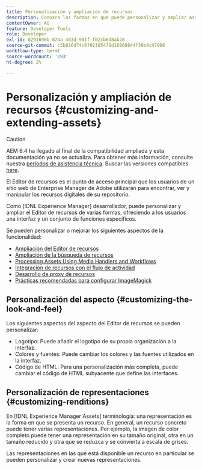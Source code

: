 ```yaml
---
title: Personalización y ampliación de recursos
description: Conozca las formas en que puede personalizar y ampliar Asset Share y Asset Editor, que presentan a los usuarios una interfaz y un conjunto de funciones específicos.
contentOwner: AG
feature: Developer Tools
role: Developer
exl-id: 0291690b-874a-483d-901f-f02cb6d8ab28
source-git-commit: c5b816d74c6f02f85476d16868844f39b4c47996
workflow-type: tm+mt
source-wordcount: '293'
ht-degree: 2%

---
```


# Personalización y ampliación de recursos {#customizing-and-extending-assets}

>[!CAUTION]
>
>AEM 6.4 ha llegado al final de la compatibilidad ampliada y esta documentación ya no se actualiza. Para obtener más información, consulte nuestra [períodos de asistencia técnica](https://helpx.adobe.com/es/support/programs/eol-matrix.html). Buscar las versiones compatibles [here](https://experienceleague.adobe.com/docs/).

El Editor de recursos es el punto de acceso principal que los usuarios de un sitio web de Enterprise Manager de Adobe utilizarán para encontrar, ver y manipular los recursos digitales de su repositorio.

Como [!DNL Experience Manager] desarrollador, puede personalizar y ampliar el Editor de recursos de varias formas, ofreciendo a los usuarios una interfaz y un conjunto de funciones específicos.

Se pueden personalizar o mejorar los siguientes aspectos de la funcionalidad:

* [Ampliación del Editor de recursos](asseteditorx.md)
* [Ampliación de la búsqueda de recursos](searchx.md)
* [Processing Assets Using Media Handlers and Workflows](media-handlers.md)
* [Integración de recursos con el flujo de actividad](extending-activity-stream.md)
* [Desarrollo de proxy de recursos](proxy.md)
* [Prácticas recomendadas para configurar ImageMagick](best-practices-for-imagemagick.md)

## Personalización del aspecto {#customizing-the-look-and-feel}

Los siguientes aspectos del aspecto del Editor de recursos se pueden personalizar:

* Logotipo: Puede añadir el logotipo de su propia organización a la interfaz.
* Colores y fuentes: Puede cambiar los colores y las fuentes utilizados en la interfaz.
* Código de HTML: Para una personalización más completa, puede cambiar el código de HTML subyacente que define las interfaces.

## Personalización de representaciones {#customizing-renditions}

En [!DNL Experience Manager Assets] terminología: una representación es la forma en que se presenta un recurso. En general, un recurso concreto puede tener varias representaciones. Por ejemplo, la imagen de color completo puede tener una representación en su tamaño original, otra en un tamaño reducido y otra que se reduzca y se convierta a escala de grises.

Las representaciones en las que está disponible un recurso en particular se pueden personalizar y crear nuevas representaciones.
